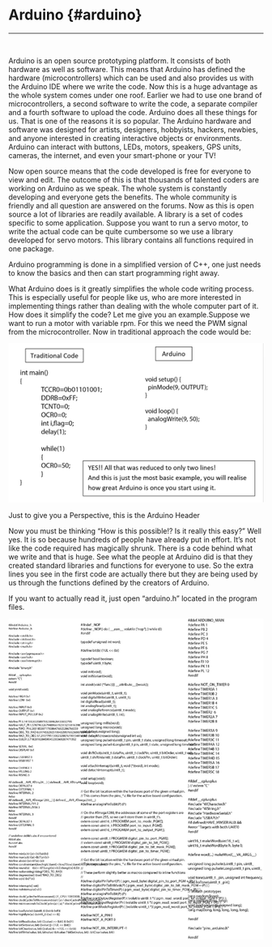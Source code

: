 # Arduino {#arduino}

---

<br/>

Arduino is an open source prototyping platform. It consists of both hardware as well as software. This means that Arduino has defined the hardware (microcontrollers) which can be used and also provides us with the Arduino IDE where we write the code. Now this is a huge advantage as the whole system comes under one roof. Earlier we had to use one brand of microcontrollers, a second software to write the code, a separate compiler and a fourth software to upload the code. Arduino does all these things for us. That is one of the reasons it is so popular. The Arduino hardware and software was designed for artists, designers, hobbyists, hackers, newbies, and anyone interested in creating interactive objects or environments. Arduino can interact with buttons, LEDs, motors, speakers, GPS units, cameras, the internet, and even your smart-phone or your TV!

Now open source means that the code developed is free for everyone to view and edit. The outcome of this is that thousands of talented coders are working on Arduino as we speak. The whole system is constantly developing and everyone gets the benefits. The whole community is friendly and all question are answered on the forums. Now as this is open source a lot of libraries are readily available. A library is a set of codes specific to some application. Suppose you want to run a servo motor, to write the actual code can be quite cumbersome so we use a library developed for servo motors. This library contains all functions required in one package.

Arduino programming is done in a simplified version of C++, one just needs to know the basics and then can start programming right away.

What Arduino does is it greatly simplifies the whole code writing process. This is especially useful for people like us, who are more interested in implementing things rather than dealing with the whole computer part of it. How does it simplify the code? Let me give you an example.Suppose we want to run a motor with variable rpm. For this we need the PWM signal from the microcontroller. Now in traditional approach the code would be:


![](../assets/picture_14.png)



Just to give you a Perspective, this is the Arduino Header

Now you must be thinking “How is this possible!? Is it really this easy?” Well yes. It is so because hundreds of people have already put in effort. It’s not like the code required has magically shrunk. There is a code behind what we write and that is huge. See what the people at Arduino did is that they created standard libraries and functions for everyone to use. So the extra lines you see in the first code are actually there but they are being used by us through the functions defined by the creators of Arduino.

If you want to actually read it, just open “arduino.h” located in the program files.

![](../assets/picture_11.jpg)
